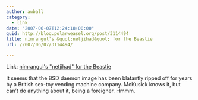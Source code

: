 ```yaml
---
author: awball
category:
  - link
date: "2007-06-07T12:24:18+00:00"
guid: http://blog.polarweasel.org/post/3114494
title: nimrangul's &quot;netjihad&quot; for the Beastie
url: /2007/06/07/3114494/

---
```

Link: [nimrangul's "netjihad" for the Beastie](http://nimrangul.deviantart.com/journal/13242530/)

It seems that the BSD daemon image has been blatantly ripped off for years by a British sex-toy vending machine company. McKusick knows it, but can’t do anything about it, being a foreigner. Hmmm.

